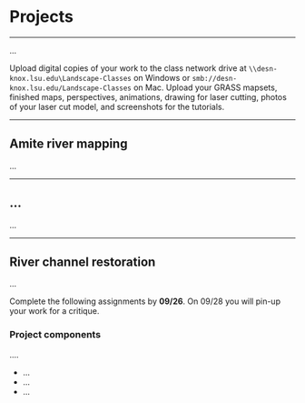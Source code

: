 # Projects

---
...

Upload digital copies of your work to the class network drive
at `\\desn-knox.lsu.edu\Landscape-Classes` on Windows
or `smb://desn-knox.lsu.edu/Landscape-Classes` on Mac.
Upload your GRASS mapsets, finished maps, perspectives, animations,
drawing for laser cutting, photos of your laser cut model,
and screenshots for the tutorials.

---

## Amite river mapping
...

---

## ...
...

---

## River channel restoration
...





Complete the following assignments by **09/26**.
On 09/28 you will pin-up your work for a critique.

### Project components
....
* ...
* ...
* ...
